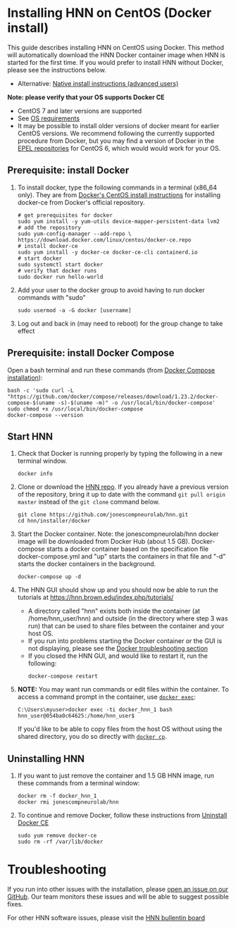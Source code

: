 # Installing HNN on CentOS (Docker install)

This guide describes installing HNN on CentOS using Docker. This method will automatically download the HNN Docker container image when HNN is started for the first time. If you would prefer to install HNN without Docker, please see the instructions below.
  - Alternative: [Native install instructions (advanced users)](native_install.md)

**Note: please verify that your OS supports Docker CE**
   - CentOS 7 and later versions are supported
   - See [OS requirements](https://docs.docker.com/install/linux/docker-ce/centos/#os-requirements)
   - It may be possible to install older versions of docker meant for earlier CentOS versions. We recommend following the currently supported procedure from Docker, but you may find a version of Docker in the [EPEL repositories](https://fedoraproject.org/wiki/EPEL) for CentOS 6, which would would work for your OS.

## Prerequisite: install Docker
1. To install docker, type the following commands in a terminal (x86_64 only). They are from [Docker's CentOS install instructions](https://docs.docker.com/install/linux/docker-ce/centos/) for installing docker-ce from Docker's official repository.
    ```
    # get prerequisites for docker
    sudo yum install -y yum-utils device-mapper-persistent-data lvm2
    # add the repository
    sudo yum-config-manager --add-repo \
    https://download.docker.com/linux/centos/docker-ce.repo
    # install docker-ce
    sudo yum install -y docker-ce docker-ce-cli containerd.io
    # start docker
    sudo systemctl start docker
    # verify that docker runs
    sudo docker run hello-world
    ```
2. Add your user to the docker group to avoid having to run docker commands with "sudo"
    ```
    sudo usermod -a -G docker [username]
    ```
3. Log out and back in (may need to reboot) for the group change to take effect

## Prerequisite: install Docker Compose
Open a bash terminal and run these commands (from [Docker Compose installation](https://docs.docker.com/compose/install/)):
  ```
  bash -c 'sudo curl -L "https://github.com/docker/compose/releases/download/1.23.2/docker-compose-$(uname -s)-$(uname -m)" -o /usr/local/bin/docker-compose'
  sudo chmod +x /usr/local/bin/docker-compose
  docker-compose --version
  ```

## Start HNN

1. Check that Docker is running properly by typing the following in a new terminal window.
    ```
    docker info
    ```
2. Clone or download the [HNN repo](https://github.com/jonescompneurolab/hnn). If you already have a previous version of the repository, bring it up to date with the command `git pull origin master` instead of the `git clone` command below.
    ```
    git clone https://github.com/jonescompneurolab/hnn.git
    cd hnn/installer/docker
    ```
3. Start the Docker container. Note: the jonescompneurolab/hnn docker image will be downloaded from Docker Hub (about 1.5 GB). Docker-compose starts a docker container based on the specification file docker-compose.yml and "up" starts the containers in that file and "-d" starts the docker containers in the background.
    ```
    docker-compose up -d
    ```    
4. The HNN GUI should show up and you should now be able to run the tutorials at https://hnn.brown.edu/index.php/tutorials/
   * A directory called "hnn" exists both inside the container (at /home/hnn_user/hnn) and outside (in the directory where step 3 was run) that can be used to share files between the container and your host OS.
   * If you run into problems starting the Docker container or the GUI is not displaying, please see the [Docker troubleshooting section](../docker/README.md#Troubleshooting)
   * If you closed the HNN GUI, and would like to restart it, run the following:
      ```
      docker-compose restart
      ```
5. **NOTE:** You may want run commands or edit files within the container. To access a command prompt in the container, use [`docker exec`](https://docs.docker.com/engine/reference/commandline/exec/):
    ```
    C:\Users\myuser>docker exec -ti docker_hnn_1 bash
    hnn_user@054ba0c64625:/home/hnn_user$
    ```

    If you'd like to be able to copy files from the host OS without using the shared directory, you do so directly with [`docker cp`](https://docs.docker.com/engine/reference/commandline/cp/).

## Uninstalling HNN

1. If you want to just remove the container and 1.5 GB HNN image, run these commands from a terminal window:
    ```
    docker rm -f docker_hnn_1
    docker rmi jonescompneurolab/hnn
    ```
2. To continue and remove Docker, follow these instructions from [Uninstall Docker CE](https://docs.docker.com/install/linux/docker-ce/centos/#uninstall-docker-ce)
    ```
    sudo yum remove docker-ce
    sudo rm -rf /var/lib/docker
    ```


# Troubleshooting

If you run into other issues with the installation, please [open an issue on our GitHub](https://github.com/jonescompneurolab/hnn/issues). Our team monitors these issues and will be able to suggest possible fixes.

For other HNN software issues, please visit the [HNN bullentin board](https://www.neuron.yale.edu/phpBB/viewforum.php?f=46)